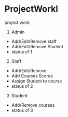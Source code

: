 # ProjectWorkl
project work

1) Admin
 - Add/Edit/Remove staff
 - Add/Edit/Remove Student 
 - status of 1


2) Staff 
 - Add/Edit/Remove
 - Add Courses Scores
 - Assign Student to course
 - status of 2


3) Student 
 - Add/Remove courses
 - status of 3